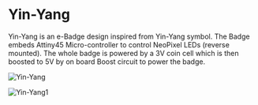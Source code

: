 # Yin-Yang
Yin-Yang is an e-Badge design inspired from Yin-Yang symbol. The Badge embeds Attiny45 Micro-controller to control NeoPixel LEDs (reverse mounted). The whole badge is powered by a 3V coin cell which is then boosted to 5V by on board Boost circuit to power the badge.

![Yin-Yang](https://user-images.githubusercontent.com/86886546/174445864-61c156cf-238c-414a-9a60-b0a008b30cb7.PNG)

![Yin-Yang1](https://user-images.githubusercontent.com/86886546/174445899-b5e842f7-753a-45fb-9d7e-0c1ca068a712.jpg)

